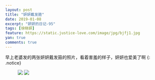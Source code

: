 ```yaml
---
layout: post
title: "妍妍戴发箍"
date: 2019-01-08
excerpt: "妍妍的日记-95"
tags: [徐晓妍]
feature: https://static.justice-love.com/image/jpg/bjfj1.jpg
yan: true
comments: true
---
```

早上老婆发的两张妍妍戴发箍的照片，看着害羞的样子，妍妍也爱美了啊
{: .notice}
<figure>
    <img src="{{ site.staticUrl }}/yanyan/image/dailetougu1.jpeg?imageslim&imageMogr2/auto-orient" />
    <img src="{{ site.staticUrl }}/yanyan/image/dailetougu2.jpeg?imageslim&imageMogr2/auto-orient" />
</figure>
